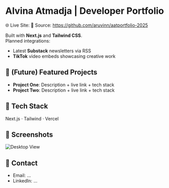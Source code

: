 # Alvina Atmadja | Developer Portfolio

🌐 Live Site: 
📂 Source: https://github.com/aruvinn/aatportfolio-2025

Built with **Next.js** and **Tailwind CSS**.  
Planned integrations:
- Latest **Substack** newsletters via RSS
- **TikTok** video embeds showcasing creative work

## 🚀 (Future) Featured Projects
- **Project One**: Description + live link + tech stack
- **Project Two**: Description + live link + tech stack

## 🧰 Tech Stack
Next.js · Tailwind · Vercel
## 📸 Screenshots
![Desktop View](./public/preview-desktop.png)

## 🔗 Contact
- Email: ...
- LinkedIn: ...


